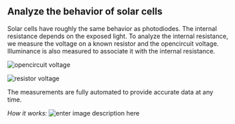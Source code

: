 ## Analyze the behavior of solar cells
Solar cells have roughly the same behavior as photodiodes. The internal resistance depends on the exposed light.
To analyze the internal resistance, we measure the voltage on a known resistor and the opencircuit voltage. Illuminance is also measured to associate it with the internal resistance.

![opencircuit voltage](https://i.ibb.co/nD24Knh/opencircuit.png)

![resistor voltage](https://i.ibb.co/82g25j3/resistorcircuit.png)

The measurements are fully automated to provide accurate data at any time.

*How it works:*
![enter image description here](https://i.ibb.co/XVHCgdk/v3-how-it-works.png)
